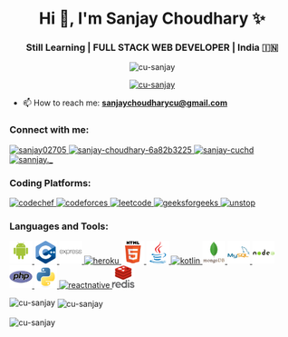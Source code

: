 <h1 align="center">Hi 👋, I'm Sanjay Choudhary ✨</h1>
<h3 align="center">Still Learning | FULL STACK WEB DEVELOPER | India 🇮🇳</h3>

<p align="center">
  <img src="https://komarev.com/ghpvc/?username=cu-sanjay&label=Profile%20views&color=0e75b6&style=flat" alt="cu-sanjay" />
</p>

<p align="center">
  <a href="https://github.com/ryo-ma/github-profile-trophy">
    <img src="https://github-profile-trophy.vercel.app/?username=cu-sanjay" alt="cu-sanjay" />
  </a>
</p>

- 📫 How to reach me: **sanjaychoudharycu@gmail.com**

<h3 align="left">Connect with me:</h3>
<p align="left">
  <a href="https://twitter.com/sanjay02705" target="_blank">
    <img src="https://raw.githubusercontent.com/rahuldkjain/github-profile-readme-generator/master/src/images/icons/Social/twitter.svg" alt="sanjay02705" height="30" width="40" />
  </a>
  <a href="https://linkedin.com/in/sanjay-choudhary-6a82b3225" target="_blank">
    <img src="https://raw.githubusercontent.com/rahuldkjain/github-profile-readme-generator/master/src/images/icons/Social/linked-in-alt.svg" alt="sanjay-choudhary-6a82b3225" height="30" width="40" />
  </a>
  <a href="https://codesandbox.com/sanjay-cuchd" target="_blank">
    <img src="https://raw.githubusercontent.com/rahuldkjain/github-profile-readme-generator/master/src/images/icons/Social/codesandbox.svg" alt="sanjay-cuchd" height="30" width="40" />
  </a>
  <a href="https://instagram.com/sannjay._" target="_blank">
    <img src="https://raw.githubusercontent.com/rahuldkjain/github-profile-readme-generator/master/src/images/icons/Social/instagram.svg" alt="sannjay._" height="30" width="40" />
  </a>
</p>

<h3 align="left">Coding Platforms:</h3>
<p align="left">
  <a href="https://www.codechef.com/users/sanjay-cuchd" target="_blank">
    <img src="https://cdn.icon-icons.com/icons2/2429/PNG/512/codechef_logo_icon_147203.png" alt="codechef" height="40" width="40" />
  </a>
  <a href="https://codeforces.com/profile/sanjay-cuchd" target="_blank">
    <img src="https://cdn.icon-icons.com/icons2/2429/PNG/512/codeforces_logo_icon_147206.png" alt="codeforces" height="40" width="40" />
  </a>
  <a href="https://leetcode.com/sanjay-cuchd" target="_blank">
    <img src="https://cdn.icon-icons.com/icons2/2699/PNG/512/leetcode_logo_icon_168060.png" alt="leetcode" height="40" width="40" />
  </a>
  <a href="https://www.geeksforgeeks.org/user/sanjay-cuchd/profile" target="_blank">
    <img src="https://cdn.icon-icons.com/icons2/2429/PNG/512/geeksforicons_com_logo_icon_147201.png" alt="geeksforgeeks" height="40" width="40" />
  </a>
  <a href="https://unstop.online/contestant/sanjay-cuchd" target="_blank">
    <img src="https://cdn.icon-icons.com/icons2/2429/PNG/512/contestant_logo_icon_147198.png" alt="unstop" height="40" width="40" />
  </a>
</p>

<h3 align="left">Languages and Tools:</h3>
<p align="left">
  <a href="https://developer.android.com" target="_blank" rel="noreferrer">
    <img src="https://raw.githubusercontent.com/devicons/devicon/master/icons/android/android-original-wordmark.svg" alt="android" width="40" height="40" />
  </a>
  <a href="https://www.w3schools.com/cpp/" target="_blank" rel="noreferrer">
    <img src="https://raw.githubusercontent.com/devicons/devicon/master/icons/cplusplus/cplusplus-original.svg" alt="cplusplus" width="40" height="40" />
  </a>
  <a href="https://expressjs.com" target="_blank" rel="noreferrer">
    <img src="https://raw.githubusercontent.com/devicons/devicon/master/icons/express/express-original-wordmark.svg" alt="express" width="40" height="40" />
  </a>
  <a href="https://heroku.com" target="_blank" rel="noreferrer">
    <img src="https://www.vectorlogo.zone/logos/heroku/heroku-icon.svg" alt="heroku" width="40" height="40" />
  </a>
  <a href="https://www.w3.org/html/" target="_blank" rel="noreferrer">
    <img src="https://raw.githubusercontent.com/devicons/devicon/master/icons/html5/html5-original-wordmark.svg" alt="html5" width="40" height="40" />
  </a>
  <a href="https://www.java.com" target="_blank" rel="noreferrer">
    <img src="https://raw.githubusercontent.com/devicons/devicon/master/icons/java/java-original.svg" alt="java" width="40" height="40" />
  </a>
  <a href="https://kotlinlang.org" target="_blank" rel="noreferrer">
    <img src="https://www.vectorlogo.zone/logos/kotlinlang/kotlinlang-icon.svg" alt="kotlin" width="40" height="40" />
  </a>
  <a href="https://www.mongodb.com/" target="_blank" rel="noreferrer">
    <img src="https://raw.githubusercontent.com/devicons/devicon/master/icons/mongodb/mongodb-original-wordmark.svg" alt="mongodb" width="40" height="40" />
  </a>
  <a href="https://www.mysql.com/" target="_blank" rel="noreferrer">
    <img src="https://raw.githubusercontent.com/devicons/devicon/master/icons/mysql/mysql-original-wordmark.svg" alt="mysql" width="40" height="40" />
  </a>
  <a href="https://nodejs.org" target="_blank" rel="noreferrer">
    <img src="https://raw.githubusercontent.com/devicons/devicon/master/icons/nodejs/nodejs-original-wordmark.svg" alt="nodejs" width="40" height="40" />
  </a>
  <a href="https://www.php.net" target="_blank" rel="noreferrer">
    <img src="https://raw.githubusercontent.com/devicons/devicon/master/icons/php/php-original.svg" alt="php" width="40" height="40" />
  </a>
  <a href="https://www.python.org" target="_blank" rel="noreferrer">
    <img src="https://raw.githubusercontent.com/devicons/devicon/master/icons/python/python-original.svg" alt="python" width="40" height="40" />
  </a>
  <a href="https://reactnative.dev/" target="_blank" rel="noreferrer">
    <img src="https://reactnative.dev/img/header_logo.svg" alt="reactnative" width="40" height="40" />
  </a>
  <a href="https://redis.io" target="_blank" rel="noreferrer">
    <img src="https://raw.githubusercontent.com/devicons/devicon/master/icons/redis/redis-original-wordmark.svg" alt="redis" width="40" height="40" />
  </a>
</p>

<p align="center">
  <img align="left" src="https://github-readme-stats.vercel.app/api/top-langs?username=cu-sanjay&show_icons=true&locale=en&layout=compact" alt="cu-sanjay" />
</p>

<p>&nbsp;<img align="center" src="https://github-readme-stats.vercel.app/api?username=cu-sanjay&show_icons=true&locale=en" alt="cu-sanjay" /></p>

<p><img align="center" src="https://github-readme-streak-stats.herokuapp.com/?user=cu-sanjay&" alt="cu-sanjay" /></p>
